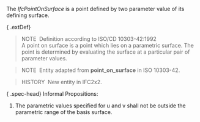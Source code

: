 The _IfcPointOnSurface_ is a point defined by two parameter value of its defining surface.

{ .extDef}
> NOTE&nbsp; Definition according to ISO/CD 10303-42:1992  
> A point on surface is a point which lies on a parametric surface. The point is determined by evaluating the surface at a particular pair of parameter values.

> NOTE&nbsp; Entity adapted from **point_on_surface** in ISO 10303-42.

> HISTORY&nbsp; New entity in IFC2x2.

{ .spec-head}
Informal Propositions:

1. The parametric values specified for u and v shall not be outside the parametric range of the basis surface.